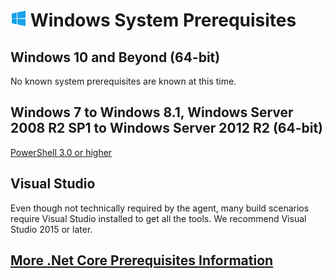 # ![win](../res/win_med.png) Windows System Prerequisites

## Windows 10 and Beyond (64-bit)

No known system prerequisites are known at this time.

## Windows 7 to Windows 8.1, Windows Server 2008 R2 SP1 to Windows Server 2012 R2 (64-bit)

[PowerShell 3.0 or higher](https://msdn.microsoft.com/en-us/powershell/scripting/setup/installing-windows-powershell)

## Visual Studio

Even though not technically required by the agent, many build scenarios require Visual Studio installed to get all the tools.  We recommend Visual Studio 2015 or later.

## [More .Net Core Prerequisites Information](https://docs.microsoft.com/en-us/dotnet/core/windows-prerequisites?tabs=netcore2x)
